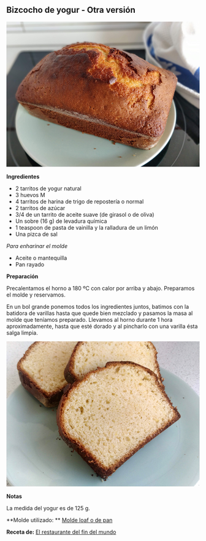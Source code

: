 ## Bizcocho de yogur - Otra versión

![Bizcocho de yogur](../../uploads/images/bizcocho-yogur-otra-version.jpg "Bizcocho de yogur")

**Ingredientes**

- 2 tarritos de yogur natural 
- 3 huevos M
- 4 tarritos de harina de trigo de repostería o normal
- 2 tarritos de azúcar
- 3/4 de un tarrito de aceite suave (de girasol o de oliva)
- Un sobre (16 g) de levadura química
- 1 teaspoon de pasta de vainilla y la ralladura de un limón
- Una pizca de sal

*Para enharinar el molde*

- Aceite o mantequilla 
- Pan rayado

**Preparación**

Precalentamos el horno a 180 ºC con calor por arriba y abajo. Preparamos el molde y reservamos.

En un bol grande ponemos todos los ingredientes juntos, batimos con la batidora de varillas hasta que quede bien mezclado y pasamos la masa al molde que teníamos preparado. Llevamos al horno durante 1 hora aproximadamente, hasta que esté dorado y al pincharlo con una varilla ésta salga limpia.

![Bizcocho de yogur](../../uploads/images/bizcocho-yogur-otra-version-corte.jpg "Bizcocho de yogur")

**Notas**

La medida del yogur es de 125 g.

**Molde utilizado: ** [Molde loaf o de pan](../../moldes-y-utensilios.md)

**Receta de:** [El restaurante del fin del mundo](http://restaurantefinmundo.blogspot.com/2015/05/guardianes-de-un-sabor-el-clasico.html)
